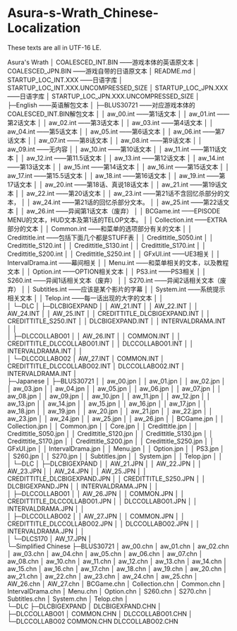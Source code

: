 # Asura-s-Wrath_Chinese-Localization

These texts are all in UTF-16 LE.

Asura's Wrath
│  COALESCED_INT.BIN				——游戏本体的英语原文本
│  COALESCED_JPN.BIN				——游戏自带的日语原文本
│  README.md
│  STARTUP_LOC_INT.XXX				——日语字库
│  STARTUP_LOC_INT.XXX.UNCOMPRESSED_SIZE
│  STARTUP_LOC_JPN.XXX				——日语字库
│  STARTUP_LOC_JPN.XXX.UNCOMPRESSED_SIZE
│  
├─English					——英语解包文本
│  ├─BLUS30721					——对应游戏本体的COALESCED_INT.BIN解包文本
│  │      aw_00.int				——第1话文本
│  │      aw_01.int				——第2话文本
│  │      aw_02.int				——第3话文本
│  │      aw_03.int				——第4话文本
│  │      aw_04.int				——第5话文本
│  │      aw_05.int				——第6话文本
│  │      aw_06.int				——第7话文本
│  │      aw_07.int				——第8话文本
│  │      aw_08.int				——第9话文本
│  │      aw_09.int				——无内容
│  │      aw_10.int				——第10话文本
│  │      aw_11.int				——第11话文本
│  │      aw_12.int				——第11.5话文本
│  │      aw_13.int				——第12话文本
│  │      aw_14.int				——第13话文本
│  │      aw_15.int				——第14话文本
│  │      aw_16.int				——第15话文本
│  │      aw_17.int				——第15.5话文本
│  │      aw_18.int				——第16话文本
│  │      aw_19.int				——第17话文本
│  │      aw_20.int				——第18话、真说18话文本
│  │      aw_21.int				——第19话文本
│  │      aw_22.int				——第20话文本
│  │      aw_23.int				——第21话不含回忆杀部分的文本，
│  │      aw_24.int				——第21话的回忆杀部分文本。
│  │      aw_25.int				——第22话文本
│  │      aw_26.int				——异闻第1话文本（废弃）
│  │      BCGame.int				——EPISODE MENU的文本，HUD文本及第1话的TELOP文本。
│  │      Collection.int			——EXTRA部分的文本
│  │      Common.int				——和菜单的选项部分有关的文本
│  │      Credittitle.int			——包括下面几个都是STUFF表
│  │      Credittitle_S050.int
│  │      Credittitle_S120.int
│  │      Credittitle_S130.int
│  │      Credittitle_S170.int
│  │      Credittitle_S200.int
│  │      Credittitle_S250.int
│  │      GFxUI.int				——UE3相关
│  │      IntervalDrama.int			——幕间相关
│  │      Menu.int				——和菜单相关的文本，以及教程文本
│  │      Option.int				——OPTION相关文本
│  │      PS3.int				——PS3相关
│  │      S260.int				——异闻1话相关文本（废弃）
│  │      S270.int				——异闻2话相关文本（废弃）
│  │      Subtitles.int				——应该是某个影片的字幕
│  │      System.int				——系统提示相关文本
│  │      Telop.int				——每一话出现的大字的文本
│  │      
│  └─DLC
│      ├─DLCBIGEXPAND
│      │      AW_21.INT
│      │      AW_22.INT
│      │      AW_24.INT
│      │      AW_25.INT
│      │      CREDITTITLE_DLCBIGEXPAND.INT
│      │      CREDITTITLE_S250.INT
│      │      DLCBIGEXPAND.INT
│      │      INTERVALDRAMA.INT
│      │      
│      ├─DLCCOLLABO01
│      │      AW_26.INT
│      │      COMMON.INT
│      │      CREDITTITLE_DLCCOLLABO01.INT
│      │      DLCCOLLABO01.INT
│      │      INTERVALDRAMA.INT
│      │      
│      └─DLCCOLLABO02
│              AW_27.INT
│              COMMON.INT
│              CREDITTITLE_DLCCOLLABO02.INT
│              DLCCOLLABO02.INT
│              INTERVALDRAMA.INT
│              
├─Japanese
│  ├─BLUS30721
│  │      aw_00.jpn
│  │      aw_01.jpn
│  │      aw_02.jpn
│  │      aw_03.jpn
│  │      aw_04.jpn
│  │      aw_05.jpn
│  │      aw_06.jpn
│  │      aw_07.jpn
│  │      aw_08.jpn
│  │      aw_09.jpn
│  │      aw_10.jpn
│  │      aw_11.jpn
│  │      aw_12.jpn
│  │      aw_13.jpn
│  │      aw_14.jpn
│  │      aw_15.jpn
│  │      aw_16.jpn
│  │      aw_17.jpn
│  │      aw_18.jpn
│  │      aw_19.jpn
│  │      aw_20.jpn
│  │      aw_21.jpn
│  │      aw_22.jpn
│  │      aw_23.jpn
│  │      aw_24.jpn
│  │      aw_25.jpn
│  │      aw_26.jpn
│  │      BCGame.jpn
│  │      Collection.jpn
│  │      Common.jpn
│  │      Core.jpn
│  │      Credittitle.jpn
│  │      Credittitle_S050.jpn
│  │      Credittitle_S120.jpn
│  │      Credittitle_S130.jpn
│  │      Credittitle_S170.jpn
│  │      Credittitle_S200.jpn
│  │      Credittitle_S250.jpn
│  │      GFxUI.jpn
│  │      IntervalDrama.jpn
│  │      Menu.jpn
│  │      Option.jpn
│  │      PS3.jpn
│  │      S260.jpn
│  │      S270.jpn
│  │      Subtitles.jpn
│  │      System.jpn
│  │      Telop.jpn
│  │      
│  └─DLC
│      ├─DLCBIGEXPAND
│      │      AW_21.JPN
│      │      AW_22.JPN
│      │      AW_23.JPN
│      │      AW_24.JPN
│      │      AW_25.JPN
│      │      CREDITTITLE_DLCBIGEXPAND.JPN
│      │      CREDITTITLE_S250.JPN
│      │      DLCBIGEXPAND.JPN
│      │      INTERVALDRAMA.JPN
│      │      
│      ├─DLCCOLLABO01
│      │      AW_26.JPN
│      │      COMMON.JPN
│      │      CREDITTITLE_DLCCOLLABO01.JPN
│      │      DLCCOLLABO01.JPN
│      │      INTERVALDRAMA.JPN
│      │      
│      ├─DLCCOLLABO02
│      │      AW_27.JPN
│      │      COMMON.JPN
│      │      CREDITTITLE_DLCCOLLABO02.JPN
│      │      DLCCOLLABO02.JPN
│      │      INTERVALDRAMA.JPN
│      │      
│      └─DLCS170
│              AW_17.JPN
│              
└─Simplified Chinese
    ├─BLUS30721
    │      aw_00.chn
    │      aw_01.chn
    │      aw_02.chn
    │      aw_03.chn
    │      aw_04.chn
    │      aw_05.chn
    │      aw_06.chn
    │      aw_07.chn
    │      aw_08.chn
    │      aw_10.chn
    │      aw_11.chn
    │      aw_12.chn
    │      aw_13.chn
    │      aw_14.chn
    │      aw_15.chn
    │      aw_16.chn
    │      aw_17.chn
    │      aw_18.chn
    │      aw_19.chn
    │      aw_20.chn
    │      aw_21.chn
    │      aw_22.chn
    │      aw_23.chn
    │      aw_24.chn
    │      aw_25.chn
    │      AW_26.chn
    │      AW_27.chn
    │      BCGame.chn
    │      Collection.chn
    │      Common.chn
    │      IntervalDrama.chn
    │      Menu.chn
    │      Option.chn
    │      S260.chn
    │      S270.chn
    │      Subtitles.chn
    │      System.chn
    │      Telop.chn
    │      
    └─DLC
        ├─DLCBIGEXPAND
        │      DLCBIGEXPAND.CHN
        │      
        ├─DLCCOLLABO01
        │      COMMON.CHN
        │      DLCCOLLABO01.CHN
        │      
        └─DLCCOLLABO02
                COMMON.CHN
                DLCCOLLABO02.CHN
